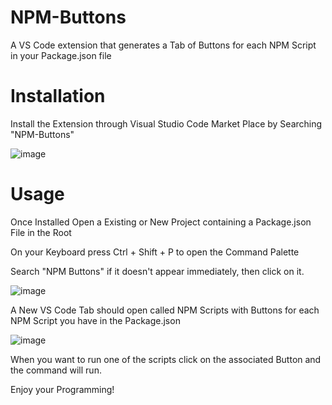 # NPM-Buttons
A VS Code extension that generates a Tab of Buttons for each NPM Script in your Package.json file

# Installation
Install the Extension through Visual Studio Code Market Place by Searching "NPM-Buttons"

![image](https://github.com/user-attachments/assets/d48b8842-f10d-4792-90a3-385d52aa22c1)

# Usage
Once Installed Open a Existing or New Project containing a Package.json File in the Root

On your Keyboard press Ctrl + Shift + P to open the Command Palette

Search "NPM Buttons" if it doesn't appear immediately, then click on it.

![image](https://github.com/user-attachments/assets/bc91c012-a0de-484e-8be3-8de25191aaaf)

A New VS Code Tab should open called NPM Scripts with Buttons for each NPM Script you have in the Package.json

![image](https://github.com/user-attachments/assets/3ef71cc7-8b3d-427c-84e1-415b78f60309)

When you want to run one of the scripts click on the associated Button and the command will run.

Enjoy your Programming!
